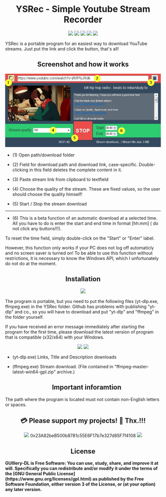 <h1 align="center"><b>YSRec - Simple Youtube Stream Recorder</b></h1>



<p align="center">        
<a href="https://www.gnu.org/licenses/gpl-3.0" alt="License: GPLv3"><img src="https://img.shields.io/badge/License-GPLv3-brightgreen.svg"></a>  
<a href="" alt=""><img src="https://img.shields.io/badge/Platform-Windows-brightgreen.svg"></a>
<a href="" alt=""><img src="https://img.shields.io/badge/SW--Kind-Portable-orange"></a>
<a href="" alt=""><img src="https://img.shields.io/badge/Language-Visual%20Basic%20.NET%20-brightgreen"></a> 
<a href="" alt=""><img src="https://img.shields.io/badge/Version-2023.03.25-blue"></a>
</p><p align="center">

 
YSRec is a portable program for an easiest way to download YouTube streams. Just put the link and click the button, that's all!


<h2 align="center"><b>Screenshot and how it works</b></h2>

<p align="center"><a href=""><img src="https://raw.githubusercontent.com/testertv/YSRec.github.io/3d281bb235d7ebd96775cfe74b798c1045c485c0/Screenshots/screenshot.jpg"></a></p>



- (1) Open path/download folder

- (2) Field for download path and download link, case-specific. Double-clicking in this field deletes the complete content in it.

- (3) Paste stream link from clipboard to textfield

- (4) Choose the quality of the stream. These are fixed values, so the user should choose the quality himself!

- (5) Start / Stop the stream download
---------------------------------------------------
- (6) This is a beta function of an automatic download at a selected time. All  you have to do is enter the start and end time in format [hh:mm] ( do not click any buttons!!!). 

To reset the time field, simply double-click on the "Start" or "Enter" label.

However, this function only works if your PC does not log off automaticly and no screen saver is turned on! To be able to use this function without restrictions, it is necessary to know the Windows API, which I unfortunately do not do at the moment.





<h2 align="center"><b>Installation</b></h2>



<p align="center"> 
 <a href="https://github.com/testertv/YSRec.github.io/raw/main/Releases/YSRec_2023.03.26.exe" alt="License: GPLv3"><img src="https://img.shields.io/badge/Download-YSRec-brightgreen.svg" width="250"></a>  
 </p><p align="center">

 

The program is portable, but you need to put the following files (yt-dlp.exe, ffmpeg.exe) in the YSRec folder. Github has problems with publishing "yt-dlp" and co., so you will have to download and put "yt-dlp" and "ffmpeg" in the folder yourself. 
  
  If you have received an error message immediately after starting the program for the first time, please download the latest version of program that is compatible (x32/x64) with your Windows.


<p align="center"> 
<a href="https://github.com/yt-dlp/yt-dlp/releases" alt=""><img src="https://img.shields.io/badge/Download-YT--DLP-red.svg"></a> 
<a href="https://github.com/BtbN/FFmpeg-Builds/releases" alt=""><img src="https://img.shields.io/badge/Download-ffmpeg-green.svg"></a> 
</p><p align="center">

- (yt-dlp.exe) Links, Title and Description downloads
- (ffmpeg.exe) Stream download. (File contained in "ffmpeg-master-latest-win64-gpl.zip" archive.)
  
  <h2 align="center"><b>Important inforamtion</b></h2>
The path where the program is located must not contain non-English letters or spaces.

<h2 align="center"><b>💳 Please support my projects! 🤗 Thx.!!!</b></h2>
<p align="center"> 
 <a href="" alt=""><img src="https://img.shields.io/badge/Ethereum-Wallet%20➡️-blue"></a>  0x23A82beB500b8781c55E6F17b7e327d85F7f4108 <a href="" alt=""><img src="https://img.shields.io/badge/-⬅️%20Wallet-blue"></a> 
</p><p align="center">

<h2 align="center"><b>License</h2>
GUIllery-DL is Free Software: You can use, study, share, and improve it at will. Specifically you can redistribute and/or modify it under the terms of the [GNU General Public License](https://www.gnu.org/licenses/gpl.html) as published by the Free Software Foundation, either version 3 of the License, or (at your option) any later version.
